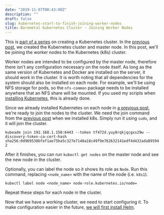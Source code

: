 ```yaml
---
date: "2019-11-07T00:43:00Z"
description: ""
draft: false
slug: kubernetes-start-to-finish-joining-worker-nodes
title: Baremetal Kubernetes Cluster - Joining Worker Nodes
---
```



This is [part of a series](__GHOST_URL__/baremetal-kubernetes-cluster-start-to-finish/) on creating a Kubernetes cluster. In the [previous post](__GHOST_URL__/baremetal-kubernetes-cluster-creating-the-cluster/), we created the Kubernetes cluster and master node. In this post, we'll be joining the worker nodes to the Kubernetes (k8s) cluster.

Worker nodes are intended to be configured by the master node, therefore there isn't any configuration necessary on the node itself. As long as the same version of Kubernetes and Docker are installed on the server, it should work in the cluster. It is worth noting that all dependencies for the system should also be installed on each node. For example, we'll be using NFS storage for pods, so the `nfs-common` package needs to be installed anywhere that an NFS share will be mounted. If you used my scripts when [installing Kubernetes](__GHOST_URL__/baremetal-kubernetes-cluster-installing-kubernetes/), this is already done.

Since we already installed Kubernetes on each node in [a previous post](__GHOST_URL__/baremetal-kubernetes-cluster-installing-kubernetes/), we're ready to join the nodes to the cluster. We need the join command from the [previous post](__GHOST_URL__/baremetal-kubernetes-cluster-create-the-cluster/) when we installed k8s. Simply run it using `sudo`, and it will join the cluster.

`kubeadm join 192.168.1.150:6443 --token tf472d.yuy8rqkjqcgxs29w --discovery-token-ca-cert-hash sha256:0d969538bfef1ae75ba5c327e7148a18c49f9e762632141edf4d432ada895942`

After it finishes, you can run `kubectl get nodes` on the master node and see the new node in the cluster.

Optionally, you can label the node so it shows its role as `Node`. Run this command, replacing `<node_name>` with the name of the node (i.e. `k8s1`).

`kubectl label node <node_name> node-role.kubernetes.io/node=`

Repeat these steps for each node in the cluster.

Now that we have a working cluster, we need to start configuring it. To make configuration easier in the future, [we will first install Helm](__GHOST_URL__/baremetal-kubernetes-cluster-helm/).


